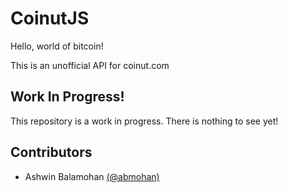 # CoinutJS

Hello, world of bitcoin!

This is an unofficial API for coinut.com


## Work In Progress!

This repository is a work in progress. There is nothing to see yet!


## Contributors
- Ashwin Balamohan [(@abmohan)](//github.com/abmohan)
